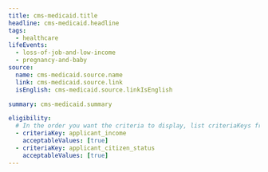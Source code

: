 ```yaml
---
title: cms-medicaid.title
headline: cms-medicaid.headline
tags:
  - healthcare
lifeEvents:
  - loss-of-job-and-low-income
  - pregnancy-and-baby
source:
  name: cms-medicaid.source.name
  link: cms-medicaid.source.link
  isEnglish: cms-medicaid.source.linkIsEnglish

summary: cms-medicaid.summary

eligibility:
  # In the order you want the criteria to display, list criteriaKeys from the csv here, each followed by a comma-separated list of which values indicate eligibility for that criteria. Wrap individual values in quotes if they have inner commas.
  - criteriaKey: applicant_income
    acceptableValues: [true]
  - criteriaKey: applicant_citizen_status
    acceptableValues: [true]
---
```

